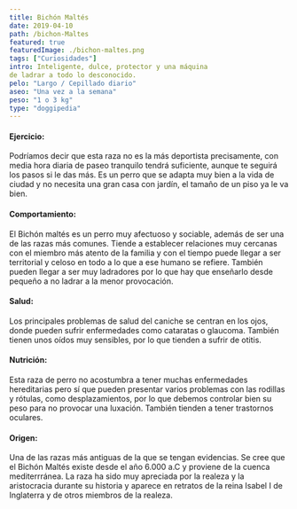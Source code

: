 ```yaml
---
title: Bichón Maltés
date: 2019-04-10
path: /bichon-Maltes
featured: true
featuredImage: ./bichon-maltes.png
tags: ["Curiosidades"]
intro: Inteligente, dulce, protector y una máquina 
de ladrar a todo lo desconocido.
pelo: "Largo / Cepillado diario"
aseo: "Una vez a la semana"
peso: "1 o 3 kg"
type: "doggipedia"
---
```


#### Ejercicio:
Podríamos decir que esta raza no es la más deportista precisamente, con media hora diaria de paseo tranquilo tendrá suficiente, aunque te seguirá los pasos si le das más. Es un perro que se adapta muy bien a la vida de ciudad y no necesita una gran casa con jardín, el tamaño de un piso ya le va bien.

#### Comportamiento:
El Bichón maltés es un perro muy afectuoso y sociable, además de ser una de las razas más comunes. Tiende a establecer relaciones muy cercanas con el miembro más atento de la familia y con el tiempo puede llegar a ser territorial y celoso en todo a lo que a ese humano se refiere. También pueden llegar a ser muy ladradores por lo que hay que enseñarlo desde pequeño a no ladrar a la menor provocación.

#### Salud:
Los principales problemas de salud del caniche se centran en los ojos, donde pueden sufrir enfermedades como cataratas o glaucoma. También tienen unos oídos muy sensibles, por lo que tienden a sufrir de otitis. 

#### Nutrición:
Esta raza de perro no acostumbra a tener muchas enfermedades hereditarias pero sí que pueden presentar varios problemas con las rodillas y rótulas, como desplazamientos, por lo que debemos controlar bien su peso para no provocar una luxación. También tienden a tener trastornos oculares.

#### Origen:
Una de las razas más antiguas de la que se tengan evidencias. Se cree que el Bichón Maltés existe desde el año 6.000 a.C y proviene de la cuenca mediterrránea. La raza ha sido muy apreciada por la realeza y la aristocracia durante su historia y aparece en retratos de la reina Isabel I de Inglaterra y de otros miembros de la realeza. 


